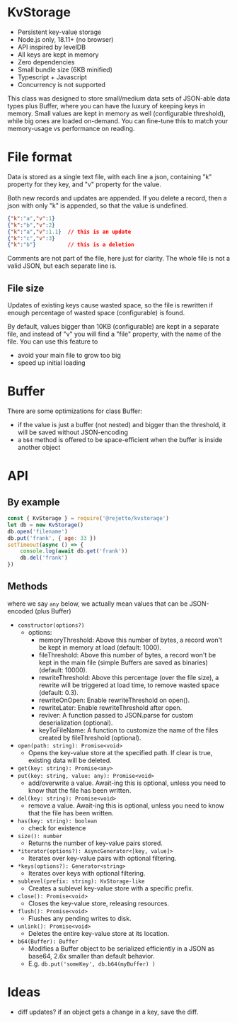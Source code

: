 # KvStorage

- Persistent key-value storage
- Node.js only, 18.11+ (no browser)
- API inspired by levelDB
- All keys are kept in memory
- Zero dependencies
- Small bundle size (6KB minified)
- Typescript + Javascript
- Concurrency is not supported

This class was designed to store small/medium data sets of JSON-able data types plus Buffer,
where you can have the luxury of keeping keys in memory.
Small values are kept in memory as well (configurable threshold), while big ones are loaded on-demand.
You can fine-tune this to match your memory-usage vs performance on reading.

# File format

Data is stored as a single text file, with each line a json, containing "k" property for they key, 
and "v" property for the value. 

Both new records and updates are appended. If you delete a record, 
then a json with only "k" is appended, so that the value is undefined.

```json
{"k":"a","v":1}
{"k":"b","v":2}
{"k":"a","v":1.1}  // this is an update
{"k":"c","v":3}
{"k":"b"}          // this is a deletion
```

Comments are not part of the file, here just for clarity. The whole file is not a valid JSON, but each separate line is. 

## File size
Updates of existing keys cause wasted space, so the file is rewritten if enough
percentage of wasted space (configurable) is found.

By default, values bigger than 10KB (configurable) are kept in a separate file,
and instead of "v" you will find a "file" property, with the name of the file.
You can use this feature to
- avoid your main file to grow too big
- speed up initial loading

# Buffer

There are some optimizations for class Buffer:
- if the value is just a buffer (not nested) and bigger than the threshold, it will be saved without JSON-encoding
- a `b64` method is offered to be space-efficient when the buffer is inside another object

# API

## By example

```javascript
const { KvStorage } = require('@rejetto/kvstorage')
let db = new KvStorage()
db.open('filename')
db.put('frank', { age: 33 })
setTimeout(async () => {
    console.log(await db.get('frank'))
    db.del('frank')
})
```

## Methods

where we say `any` below, we actually mean values that can be JSON-encoded (plus Buffer)

- `constructor(options?)`
  - options:
    - memoryThreshold: Above this number of bytes, a record won't be kept in memory at load (default: 1000).
    - fileThreshold: Above this number of bytes, a record won't be kept in the main file (simple Buffers are saved as binaries) (default: 10000).
    - rewriteThreshold: Above this percentage (over the file size), a rewrite will be triggered at load time, to remove wasted space (default: 0.3).
    - rewriteOnOpen: Enable rewriteThreshold on open().
    - rewriteLater: Enable rewriteThreshold after open.
    - reviver: A function passed to JSON.parse for custom deserialization (optional).
    - keyToFileName: A function to customize the name of the files created by fileThreshold (optional).
- `open(path: string): Promise<void>`
  - Opens the key-value store at the specified path. If clear is true, existing data will be deleted. 
- `get(key: string): Promise<any>`
- `put(key: string, value: any): Promise<void>`
  - add/overwrite a value. Await-ing this is optional, unless you need to know that the file has been written.
- `del(key: string): Promise<void>`
  - remove a value. Await-ing this is optional, unless you need to know that the file has been written.
- `has(key: string): boolean`
  - check for existence 
- `size(): number`
  - Returns the number of key-value pairs stored.
- `*iterator(options?): AsyncGenerator<[key, value]>`
  - Iterates over key-value pairs with optional filtering.
- `*keys(options?): Generator<string>`
  - Iterates over keys with optional filtering.
- `sublevel(prefix: string): KvStorage-like`
  - Creates a sublevel key-value store with a specific prefix.
- `close(): Promise<void>`
  - Closes the key-value store, releasing resources. 
- `flush(): Promise<void>`
  - Flushes any pending writes to disk.
- `unlink(): Promise<void>`
  - Deletes the entire key-value store at its location.
- `b64(Buffer): Buffer`
    - Modifies a Buffer object to be serialized efficiently in a JSON as base64, 2.6x smaller than default behavior.
    - E.g. `db.put('someKey', db.b64(myBuffer) )`

# Ideas

- diff updates? if an object gets a change in a key, save the diff.
